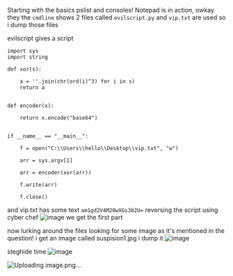 Starting with the basics pslist and consoles! Notepad is in action, owkay
they the `cmdline` shows 2 files called `evilscript.py` and `vip.txt` are used so i dump those files

evilscript gives a script 
```
import sys
import string

def xor(s):

	a = ''.join(chr(ord(i)^3) for i in s)
	return a


def encoder(x):
	
	return x.encode("base64")


if __name__ == "__main__":

	f = open("C:\\Users\\hello\\Desktop\\vip.txt", "w")

	arr = sys.argv[1]

	arr = encoder(xor(arr))

	f.write(arr)

	f.close()
```
and vip.txt has some text `am1gd2V4M20wXGs3b2U=` 
reversing the script using  cyber chef
![image](https://github.com/s4twik/mem_labs/assets/147993943/de5e7e7b-77fd-4e93-ad68-132fc2906175)
we get the first part

now lurking around the files looking for some image as it's mentioned in the question! i get an image called suspision1.jpg
i dump it
![image](https://github.com/s4twik/mem_labs/assets/147993943/15c63f5e-9e5b-4910-8b24-2f515f25da7d)

steghide time
![image](https://github.com/s4twik/mem_labs/assets/147993943/96dcf3fb-4d15-4a8d-a727-97627f2bc8bd)

![Uploading image.png…]()
